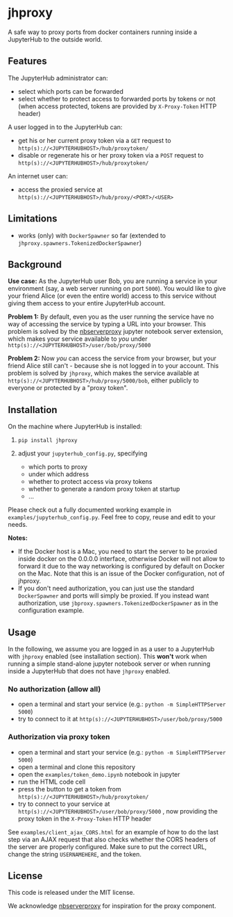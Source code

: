 # jhproxy

A safe way to proxy ports from docker containers running inside a JupyterHub to the outside world.

## Features

The JupyterHub administrator can:

 * select which ports can be forwarded
 * select whether to protect access to forwarded ports by tokens or not  
   (when access protected, tokens are provided by `X-Proxy-Token` HTTP header)

A user logged in to the JupyterHub can:

 * get his or her current proxy token via a `GET` request to `http(s)://<JUPYTERHUBHOST>/hub/proxytoken/`
 * disable or regenerate his or her proxy token via a `POST` request to `http(s)://<JUPYTERHUBHOST>/hub/proxytoken/`

An internet user can:

* access the proxied service at `http(s)://<JUPYTERHUBHOST>/hub/proxy/<PORT>/<USER>`



## Limitations

 * works (only) with `DockerSpawner` so far (extended to `jhproxy.spawners.TokenizedDockerSpawner`)

## Background

**Use case:** As the JupyterHub user Bob, you are running a service in your environment (say, a web server running
on port `5000`). You would like to give your friend Alice (or even the entire world) access to this service
without giving them access to your entire JupyterHub account.

**Problem 1:** By default, even you as the user running the service have no way of accessing the service by typing a URL into your browser.
This problem is solved by the [nbserverproxy](https://github.com/jupyterhub/nbserverproxy) jupyter notebook server extension,
which makes your service available to *you* under `http(s)://<JUPYTERHUBHOST>/user/bob/proxy/5000`

**Problem 2:** Now *you* can access the service from your browser, but your
friend Alice still can't - because she is not logged in to your account.  This
problem is solved by `jhproxy`, which makes the service available at
`http(s)://<JUPYTERHUBHOST>/hub/proxy/5000/bob`,
either publicly to everyone or protected by a "proxy token".


## Installation

On the machine where JupyterHub is installed:

1. `pip install jhproxy`

2. adjust your `jupyterhub_config.py`, specifying
   - which ports to proxy
   - under which address
   - whether to protect access via proxy tokens
   - whether to generate a random proxy token at startup
   - ...

Please check out a fully documented working example in `examples/jupyterhub_config.py`.
Feel free to copy, reuse and edit to your needs.

**Notes:**
 - If the Docker host is a Mac, you need to start the server to be proxied
   inside docker on the 0.0.0.0 interface, otherwise Docker will not allow to
   forward it due to the way networking is configured by default on Docker on the
   Mac. Note that this is an issue of the Docker configuration, not of jhproxy.
 - If you don't need authorization, you can just use the standard `DockerSpawner` and ports will simply be proxied. If you instead want authorization, use `jbproxy.spawners.TokenizedDockerSpawner`
  as in the configuration example.

## Usage

In the following, we assume you are logged in as a user to a JupyterHub
with `jhproxy` enabled (see installation section). This **won't** work when
running a simple stand-alone jupyter notebook server or when running inside a JupyterHub that does not have `jhproxy` enabled.

### No authorization (allow all)

 * open a terminal and start your service (e.g.: `python -m SimpleHTTPServer 5000`)
 * try to connect to it at `http(s)://<JUPYTERHUBHOST>/user/bob/proxy/5000`  

### Authorization via proxy token

 * open a terminal and start your service (e.g.: `python -m SimpleHTTPServer 5000`)
 * open a terminal and clone this repository
 * open the `examples/token_demo.ipynb` notebook in jupyter
 * run the HTML code cell
 * press the button to get a token from
   `http(s)://<JUPYTERHUBHOST>/hub/proxytoken/`
 * try to connect to your service at `http(s)://<JUPYTERHUBHOST>/user/bob/proxy/5000`  ,
   now providing the proxy token in the `X-Proxy-Token` HTTP header  

See `examples/client_ajax_CORS.html` for an example of how to do the last step via an AJAX request that also checks whether the CORS headers of the server are properly configured.
Make sure to put the correct URL, change the string `USERNAMEHERE`, and the token.

## License
This code is released under the MIT license.

We acknowledge [nbserverproxy](https://github.com/jupyterhub/nbserverproxy)
for inspiration for the proxy component.
